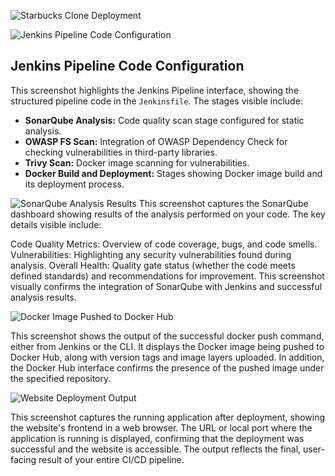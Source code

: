 ![Starbucks Clone Deployment](https://github.com/user-attachments/assets/6b654f47-9537-4b88-9584-41c760fc49ac)

![Jenkins Pipeline Code Configuration](https://github.com/user-attachments/assets/0cd8dffe-0238-49c6-8b5b-97b3a3dd33ad)
## Jenkins Pipeline Code Configuration
This screenshot highlights the Jenkins Pipeline interface, showing the structured pipeline code in the `Jenkinsfile`. The stages visible include:
- **SonarQube Analysis:** Code quality scan stage configured for static analysis.
- **OWASP FS Scan:** Integration of OWASP Dependency Check for checking vulnerabilities in third-party libraries.
- **Trivy Scan:** Docker image scanning for vulnerabilities.
- **Docker Build and Deployment:** Stages showing Docker image build and its deployment process.

![SonarQube Analysis Results](https://github.com/user-attachments/assets/65f6d35d-3822-4383-9d38-5a42a98ab5b6)
This screenshot captures the SonarQube dashboard showing results of the analysis performed on your code. The key details visible include:

Code Quality Metrics: Overview of code coverage, bugs, and code smells.
Vulnerabilities: Highlighting any security vulnerabilities found during analysis.
Overall Health: Quality gate status (whether the code meets defined standards) and recommendations for improvement.
This screenshot visually confirms the integration of SonarQube with Jenkins and successful analysis results.


![Docker Image Pushed to Docker Hub](https://github.com/user-attachments/assets/750f2007-c3fb-42d2-8808-a8424a1930f7)

This screenshot shows the output of the successful docker push command, either from Jenkins or the CLI. It displays the Docker image being pushed to Docker Hub, along with version tags and image layers uploaded. In addition, the Docker Hub interface confirms the presence of the pushed image under the specified repository.

![Website Deployment Output](https://github.com/user-attachments/assets/fe7a8146-da2f-40d1-9430-ef7b577eb385)

This screenshot captures the running application after deployment, showing the website's frontend in a web browser. The URL or local port where the application is running is displayed, confirming that the deployment was successful and the website is accessible. The output reflects the final, user-facing result of your entire CI/CD pipeline.
